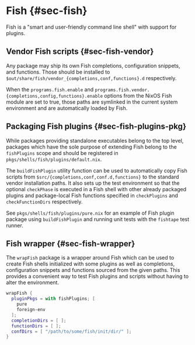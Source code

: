 # Fish {#sec-fish}

Fish is a "smart and user-friendly command line shell" with support for plugins.


## Vendor Fish scripts {#sec-fish-vendor}

Any package may ship its own Fish completions, configuration snippets, and
functions. Those should be installed to
`$out/share/fish/vendor_{completions,conf,functions}.d` respectively.

When the `programs.fish.enable` and
`programs.fish.vendor.{completions,config,functions}.enable` options from the
NixOS Fish module are set to true, those paths are symlinked in the current
system environment and are automatically loaded by Fish.


## Packaging Fish plugins {#sec-fish-plugins-pkg}

While packages providing standalone executables belong to the top level,
packages which have the sole purpose of extending Fish belong to the
`fishPlugins` scope and should be registered in
`pkgs/shells/fish/plugins/default.nix`.

The `buildFishPlugin` utility function can be used to automatically copy Fish
scripts from `$src/{completions,conf,conf.d,functions}` to the standard vendor
installation paths. It also sets up the test environment so that the optional
`checkPhase` is executed in a Fish shell with other already packaged plugins
and package-local Fish functions specified in `checkPlugins` and
`checkFunctionDirs` respectively.

See `pkgs/shells/fish/plugins/pure.nix` for an example of Fish plugin package
using `buildFishPlugin` and running unit tests with the `fishtape` test runner.


## Fish wrapper {#sec-fish-wrapper}

The `wrapFish` package is a wrapper around Fish which can be used to create
Fish shells initialized with some plugins as well as completions, configuration
snippets and functions sourced from the given paths. This provides a convenient
way to test Fish plugins and scripts without having to alter the environment.

```nix
wrapFish {
  pluginPkgs = with fishPlugins; [
    pure
    foreign-env
  ];
  completionDirs = [ ];
  functionDirs = [ ];
  confDirs = [ "/path/to/some/fish/init/dir/" ];
}
```
